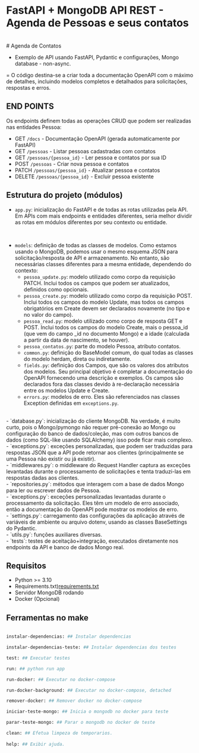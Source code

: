 # FastAPI + MongoDB API REST - Agenda de Pessoas e seus contatos
<br/>
# Agenda de Contatos

- Exemplo de API usando FastAPI, Pydantic e configurações, Mongo database - non-async.

= O código destina-se a criar toda a documentação OpenAPI com o máximo de detalhes, incluindo modelos completos e detalhados para solicitações, respostas e erros.


## END POINTS

Os endpoints definem todas as operações CRUD que podem ser realizadas nas entidades Pessoa:

- GET `/docs` - Documentação OpenAPI (gerada automaticamente por FastAPI)
- GET `/pessoas` - Listar pessoas cadastradas com contatos
- GET `/pessoas/{pessoa_id}` - Ler pessoa e contatos por sua ID
- POST `/pessoas` - Criar nova pessoa e contatos
- PATCH `/pessoas/{pessoa_id}` - Atualizar pessoa e contatos
- DELETE `/pessoas/{pessoa_id}` - Excluir pessoa existente

## Estrutura do projeto (módulos)

- `app.py`: inicialização do FastAPI e de todas as rotas utilizadas pela API. Em APIs com mais endpoints e entidades diferentes, seria melhor dividir as rotas em módulos diferentes por seu contexto ou entidade.
<br />

- `models`: definição de todas as classes de modelos. Como estamos usando o MongoDB, podemos usar o mesmo esquema JSON para solicitação/resposta de API e armazenamento. No entanto, são necessárias classes diferentes para a mesma entidade, dependendo do contexto:
    - `pessoa_update.py`: modelo utilizado como corpo da requisição PATCH. Inclui todos os campos que podem ser atualizados, definidos como opcionais.<br />
    - `pessoa_create.py`: modelo utilizado como corpo da requisição POST. Inclui todos os campos do modelo Update, mas todos os campos obrigatórios em Create devem ser declarados novamente (no tipo e no valor do campo).
    - `pessoa_read.py`: modelo utilizado como corpo de resposta GET e POST. Inclui todos os campos do modelo Create, mais o pessoa_id (que vem do campo _id no documento Mongo) e a idade (calculada a partir da data de nascimento, se houver).
    - `pessoa_contatos.py`: parte do modelo Pessoa, atributo contatos.
    - `common.py`: definição do BaseModel comum, do qual todas as classes do modelo herdam, direta ou indiretamente.
    - `fields.py`: definição dos Campos, que são os valores dos atributos dos modelos. Seu principal objetivo é completar a documentação do OpenAPI fornecendo uma descrição e exemplos. Os campos são declarados fora das classes devido à re-declaração necessária entre os modelos Update e Create.
    - `errors.py`: modelos de erro. Eles são referenciados nas classes Exception definidas em `exceptions.py`.
<br/>    
- `database.py`: inicialização do cliente MongoDB. Na verdade, é muito curto, pois o Mongo/pymongo não requer pré-conexão ao Mongo ou configuração do banco de dados/coleção, mas com outros bancos de dados (como SQL-like usando SQLAlchemy) isso pode ficar mais complexo.
<br/>
- `exceptions.py`: exceções personalizadas, que podem ser traduzidas para respostas JSON que a API pode retornar aos clientes (principalmente se uma Pessoa não existir ou já existir).
<br/>
- `middlewares.py`: o middleware do Request Handler captura as exceções levantadas durante o processamento de solicitações e tenta traduzi-las em respostas dadas aos clientes.
<br/>
- `repositories.py`: métodos que interagem com a base de dados Mongo para ler ou escrever dados de Pessoa. 
<br/>
- `exceptions.py`: exceções personalizadas levantadas durante o processamento da solicitação. Eles têm um modelo de erro associado, então a documentação do OpenAPI pode mostrar os modelos de erro.
<br/>
- `settings.py`: carregamento das configurações da aplicação através de variáveis ​​de ambiente ou arquivo dotenv, usando as classes BaseSettings do Pydantic.
<br/>
- `utils.py`: funções auxiliares diversas.
<br/>
- `tests`: testes de aceitação+integração, executados diretamente nos endpoints da API e banco de dados Mongo real.

## Requisitos

- Python >= 3.10
- Requirements.txt)[requirements.txt](requirements.txt)
- Servidor MongoDB rodando
- Docker (Opcional)


## Ferramentas no make

```bash

instalar-dependencias: ## Instalar dependencias

instalar-dependencias-teste: ## Instalar dependencias dos testes

test: ## Executar testes

run: ## python run app

run-docker: ## Executar no docker-compose

run-docker-background: ## Executar no docker-compose, detached

remover-docker: ## Remover docker no docker-compose

iniciar-teste-mongo: ## Inicia o mongodb no docker para teste

parar-teste-mongo: ## Parar o mongodb no docker de teste

clean: ## Efetua limpeza de temporarios.
        
help: ## Exibir ajuda.

```
